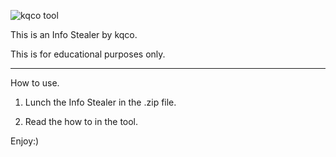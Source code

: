 

![kqco tool](https://github.com/user-attachments/assets/2dad6377-b7b3-4824-bb57-1db21c1cdee7)








This is an Info Stealer by kqco.

This is for educational purposes only.


----------------------------------------------------------------------------------
How to use.

1) Lunch the Info Stealer in the .zip file.

2) Read the how to in the tool.


Enjoy:)
